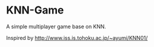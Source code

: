 # KNN-Game
A simple multiplayer game base on KNN.

Inspired by http://www.iss.is.tohoku.ac.jp/~ayumi/KNN01/
